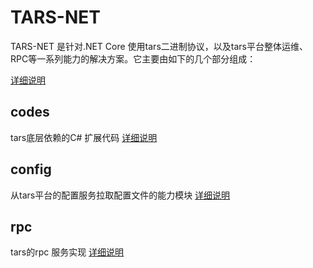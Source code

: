 # TARS-NET

TARS-NET 是针对.NET Core 使用tars二进制协议，以及tars平台整体运维、RPC等一系列能力的解决方案。它主要由如下的几个部分组成：

[详细说明](https://github.com/TarsNET/Tars.NET/blob/master/README.md)

## codes

tars底层依赖的C# 扩展代码
[详细说明](https://github.com/TarsNET/codecs/blob/master/README.md)
 
## config

从tars平台的配置服务拉取配置文件的能力模块
[详细说明](https://github.com/TarsNET/config/tree/master/README.md)
 
## rpc

tars的rpc 服务实现
[详细说明](https://github.com/TarsNET/rpc/tree/master/README.md)
